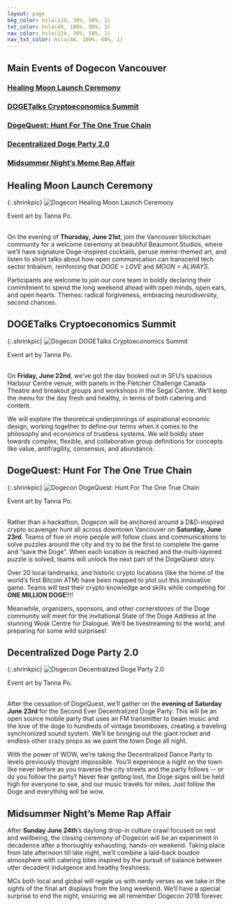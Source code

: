 ```yaml
---
layout: page
bkg_color: hsla(124, 30%, 50%, 1)
txt_color: hsla(48, 100%, 80%, 1)
nav_color: hsla(124, 30%, 50%, 1)
nav_txt_color: hsla(48, 100%, 80%, 1)
---
```


## Main Events of Dogecon Vancouver
### [Healing Moon Launch Ceremony](#launch)
### [DOGETalks Cryptoeconomics Summit](#talks)
### [DogeQuest: Hunt For The One True Chain](#quest)  
### [Decentralized Doge Party 2.0](#ddp)  
### [Midsummer Night’s Meme Rap Affair](#rap)  

<h2 id='launch'> Healing Moon Launch Ceremony </h2>

{:.shrinkpic}
![Dogecon Healing Moon Launch Ceremony](/images/posters/dogelaunch.jpg)
  <figcaption>Event art by Tanna Po.</figcaption>
  <br>

On the evening of **Thursday, June 21st**, join the Vancouver blockchain community for a welcome ceremony at beautiful Beaumont Studios, where we’ll have signature Doge-inspired cocktails, peruse meme-themed art, and listen to short talks about how open communication can transcend tech sector tribalism, reinforcing that *DOGE = LOVE* and *MOON = ALWAYS*.

Participants are welcome to join our core team in boldly declaring their commitment to spend the long weekend ahead with open minds, open ears, and open hearts. Themes: radical forgiveness, embracing neurodiversity, second chances.

<h2 id='talks'> DOGETalks Cryptoeconomics Summit </h2>

{:.shrinkpic}
![Dogecon DOGETalks Cryptoeconomics Summit](/images/posters/dogetalks.jpg)
  <figcaption>Event art by Tanna Po.</figcaption>
  <br>

On **Friday, June 22nd**, we’ve got the day booked out in SFU’s spacious Harbour Centre venue, with panels in the Fletcher Challenge Canada Theatre and breakout groups and workshops in the Segal Centre. We’ll keep the menu for the day fresh and healthy, in terms of both catering and content.

We will explore the theoretical underpinnings of aspirational economic design, working together to define our terms when it comes to the philosophy and economics of trustless systems. We will boldly steer towards complex, flexible, and collaborative group definitions for concepts like value, antifragility, consensus, and abundance.

<h2 id='quest'> DogeQuest: Hunt For The One True Chain </h2>

{:.shrinkpic}
![Dogecon DogeQuest: Hunt For The One True Chain](/images/posters/dogequest.jpg)
  <figcaption>Event art by Tanna Po.</figcaption>
  <br>

Rather than a hackathon, Dogecon will be anchored around a D&D-inspired crypto scavenger hunt all across downtown Vancouver on **Saturday, June 23rd**. Teams of five or more people will follow clues and communications to solve puzzles around the city and try to be the first to complete the game and “save the Doge”. When each location is reached and the multi-layered puzzle is solved, teams will unlock the next part of the DogeQuest story.

Over 20 local landmarks, and historic crypto locations (like the home of the world’s first Bitcoin ATM) have been mapped to plot out this innovative game. Teams will test their crypto knowledge and skills while competing for **ONE MILLION DOGE**!!!!

Meanwhile, organizers, sponsors, and other cornerstones of the Doge community will meet for the invitational State of the Doge Address at the stunning Wosk Centre for Dialogue. We’ll be livestreaming to the world, and preparing for some wild surprises!

<h2 id='ddp'> Decentralized Doge Party 2.0  </h2>

{:.shrinkpic}
![Dogecon Decentralized Doge Party 2.0](/images/posters/dogeparty.jpg)
  <figcaption>Event art by Tanna Po.</figcaption>
  <br>

After the cessation of DogeQuest, we’ll gather on the **evening of Saturday June 23rd** for the Second Ever Decentralized Doge Party. This will be an open source mobile party that uses an FM transmitter to beam music and the love of the doge to hundreds of vintage boomboxes, creating a traveling synchronized sound system. We’ll be bringing out the giant rocket and endless other crazy props as we paint the town Doge all night.

With the power of WOW, we’re taking the Decentralized Dance Party to levels previously thought impossible. You’ll experience a night on the town like never before as you traverse the city streets and the party follows -- or do you follow the party? Never fear getting lost, the Doge signs will be held high for everyone to see, and our music travels for miles. Just follow the Doge and everything will be wow.

<h2 id='rap'> Midsummer Night’s Meme Rap Affair  </h2>

After **Sunday June 24th**’s daylong drop-in culture crawl focused on rest and wellbeing, the closing ceremony of Dogecon will be an experiment in decadence after a thoroughly exhausting, hands-on weekend. Taking place from late afternoon till late night, we’ll combine a laid-back boudoir atmosphere with catering bites inspired by the pursuit of balance between utter decadent indulgence and healthy freshness.

MCs both local and global will regale us with nerdy verses as we take in the sights of the final art displays from the long weekend. We’ll have a special surprise to end the night, ensuring we all remember Dogecon 2018 forever.
